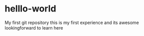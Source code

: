 # helllo-world
My first git repository
this is my first experience and its awesome
lookingforward to learn here
